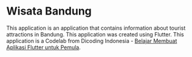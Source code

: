 # Wisata Bandung

This application is an application that contains information about tourist attractions in Bandung. This application was created using Flutter. This application is a Codelab from Dicoding Indonesia - [Belajar Membuat Aplikasi Flutter untuk Pemula](https://www.dicoding.com/academies/159).
